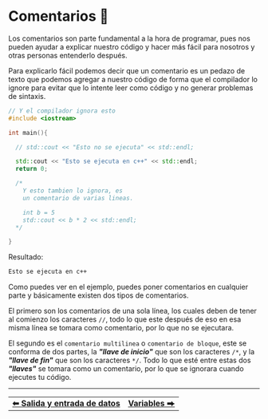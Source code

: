 # Comentarios 💬

Los comentarios son parte fundamental a la hora de programar, pues nos pueden ayudar a explicar nuestro código y hacer más fácil para nosotros y otras personas entenderlo después.

Para explicarlo fácil podemos decir que un comentario es un pedazo de texto que podemos agregar a nuestro código de forma que el compilador lo ignore para evitar que lo intente leer como código y no generar problemas de sintaxis. 

```cpp
// Y el compilador ignora esto
#include <iostream>

int main(){

  // std::cout << "Esto no se ejecuta" << std::endl;

  std::cout << "Esto se ejecuta en c++" << std::endl;
  return 0;

  /* 
    Y esto tambien lo ignora, es
    un comentario de varias lineas.

    int b = 5
    std::cout << b * 2 << std::endl;
  */

}
```

Resultado:

```bash
Esto se ejecuta en c++
```

Como puedes ver en el ejemplo, puedes poner comentarios en cualquier parte y básicamente existen dos tipos de comentarios.

El primero son los comentarios de una sola línea, los cuales deben de tener al comienzo los caracteres 
`//`, todo lo que este después de eso en esa misma línea se tomara como comentario, por lo que no se ejecutara.

El segundo es el `comentario multilinea` o `comentario de bloque`, este se conforma de dos partes, la ***"llave de inicio"*** que son los caracteres `/*`, y la ***"llave de fin"*** que son los caracteres `*/`. Todo lo que esté entre estas dos ***"llaves"*** se tomara como un comentario, por lo que se ignorara cuando ejecutes tu código.



<hr><div align="center"><table><tr>
  <td><b><a href="./input-output.md">⬅ Salida y entrada de datos</a></b></td>
  <td><b><a href="./variables.md">Variables ⮕</a></b></td>
</tr></table></div>